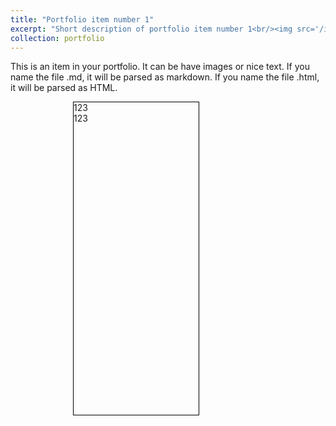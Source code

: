 ```yaml
---
title: "Portfolio item number 1"
excerpt: "Short description of portfolio item number 1<br/><img src='/images/500x300.png'>"
collection: portfolio
---
```


This is an item in your portfolio. It can be have images or nice text. If you name the file .md, it will be parsed as markdown. If you name the file .html, it will be parsed as HTML. 

<html lang="en">
<head>
    <meta charset="UTF-8">
    <title>滚动条示例</title>
    <style type="text/css">
        .nui-scroll{
            margin-left: 100px;
            border: 1px solid #000; 
            width: 200px;
            height: 500px;
            overflow: auto;
        }
        .nui-scroll::-webkit-scrollbar {
            width: 8px;
            height: 8px;
        }
        /*正常情况下滑块的样式*/
        .nui-scroll::-webkit-scrollbar-thumb {
            background-color: rgba(0,0,0,.05);
            border-radius: 10px;
            -webkit-box-shadow: inset 1px 1px 0 rgba(0,0,0,.1);
        }
        /*鼠标悬浮在该类指向的控件上时滑块的样式*/
        .nui-scroll:hover::-webkit-scrollbar-thumb {
            background-color: rgba(0,0,0,.2);
            border-radius: 10px;
            -webkit-box-shadow: inset 1px 1px 0 rgba(0,0,0,.1);
        }
        /*鼠标悬浮在滑块上时滑块的样式*/
        .nui-scroll::-webkit-scrollbar-thumb:hover {
            background-color: rgba(0,0,0,.4);
            -webkit-box-shadow: inset 1px 1px 0 rgba(0,0,0,.1);
        }
        /*正常时候的主干部分*/
        .nui-scroll::-webkit-scrollbar-track {
            border-radius: 10px;
            -webkit-box-shadow: inset 0 0 6px rgba(0,0,0,0);
            background-color: white;
        }
        /*鼠标悬浮在滚动条上的主干部分*/
        .nui-scroll::-webkit-scrollbar-track:hover {
            -webkit-box-shadow: inset 0 0 6px rgba(0,0,0,.4);
            background-color: rgba(0,0,0,.01);
        }
    </style>
</head>
<body>
    <div class="nui-scroll">
        123<br/>
        123<br/>
        <!--这里有好多上面这结构为了节省篇幅就省去了-->
    </div>
</body>
</html>
